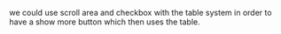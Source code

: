 we could use scroll area and checkbox with the table system in order to have a show more button which then uses the table.
